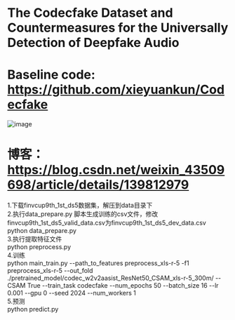 # The Codecfake Dataset and Countermeasures for the Universally Detection of Deepfake Audio
# Baseline code: https://github.com/xieyuankun/Codecfake

![image](https://github.com/Shybert-AI/Codecfake_ResNet/assets/82042336/962a4bc7-e7a1-4d78-ae23-00a3c29d92f4)

# 博客：https://blog.csdn.net/weixin_43509698/article/details/139812979

1.下载finvcup9th_1st_ds5数据集，解压到data目录下  
2.执行data_prepare.py 脚本生成训练的csv文件，修改finvcup9th_1st_ds5_valid_data.csv为finvcup9th_1st_ds5_dev_data.csv  
python data_prepare.py  
3.执行提取特征文件  
python preprocess.py   
4.训练  
python main_train.py  --path_to_features preprocess_xls-r-5  -f1 preprocess_xls-r-5 --out_fold ./pretrained_model/codec_w2v2aasist_ResNet50_CSAM_xls-r-5_300m/ --CSAM True --train_task codecfake  --num_epochs 50  --batch_size 16 --lr 0.001  --gpu 0   --seed  2024   --num_workers 1  
5.预测  
python predict.py  
